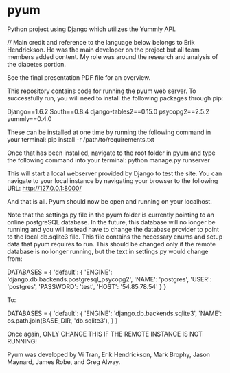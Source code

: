 pyum
====

Python project using Django which utilizes the Yummly API. 

// Main credit and reference to the language below belongs to Erik Hendrickson.  He was the main developer on the project but all team members added content.  My role was around the research and analysis of the diabetes portion. 

See the final presentation PDF file for an overview. 


This repository contains code for running the pyum web server. To successfully run, you will need to install the
following packages through pip:

  Django==1.6.2
  South==0.8.4
  django-tables2==0.15.0
  psycopg2==2.5.2
  yummly==0.4.0


These can be installed at one time by running the following command in your terminal:
  pip install -r /path/to/requirements.txt
  

Once that has been installed, navigate to the root folder in pyum and type the following command into your terminal:
  python manage.py runserver
  
This will start a local webserver provided by Django to test the site. You can navigate to your local instance by navigating
your browser to the following URL:
  http://127.0.0.1:8000/
  
And that is all. Pyum should now be open and running on your localhost.


Note that the settings.py file in the pyum folder is currently pointing to an online postgreSQL database.
In the future, this database will no longer be running and you will instead have to change the database provider to point
to the local db.sqlite3 file. This file contains the necessary enums and setup data that pyum requires to run. This should be changed only if the remote database is no longer running, but the text in settings.py would change from:

  DATABASES = {
    'default': {
        'ENGINE': 'django.db.backends.postgresql_psycopg2',
        'NAME': 'postgres',
        'USER': 'postgres',
        'PASSWORD': 'test',
        'HOST': '54.85.78.54'
    }
  }

To:

  DATABASES = {
    'default': {
        'ENGINE': 'django.db.backends.sqlite3',
        'NAME': os.path.join(BASE_DIR, 'db.sqlite3'),
        }
  }


Once again, ONLY CHANGE THIS IF THE REMOTE INSTANCE IS NOT RUNNING!


Pyum was developed by Vi Tran, Erik Hendrickson, Mark Brophy, Jason Maynard, James Robe, and Greg Alway.
